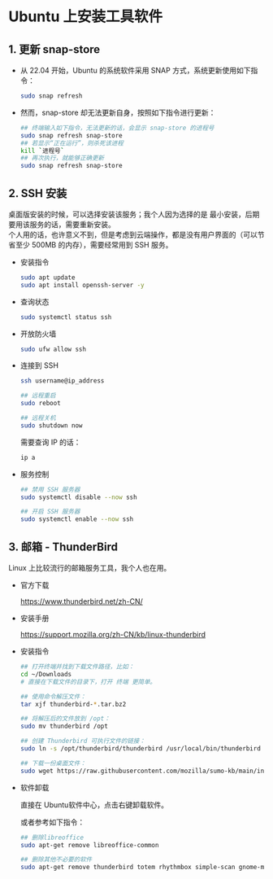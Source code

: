 

# Ubuntu 上安装工具软件

## 1. 更新 snap-store

- 从 22.04 开始，Ubuntu 的系统软件采用 SNAP 方式，系统更新使用如下指令：  

  ```bash
  sudo snap refresh
  ```

- 然而，snap-store 却无法更新自身，按照如下指令进行更新：  

  ```bash
  ## 终端输入如下指令，无法更新的话，会显示 snap-store 的进程号
  sudo snap refresh snap-store
  ## 若显示“正在运行”，则杀死该进程
  kill `进程号`
  ## 再次执行，就能够正确更新
  sudo snap refresh snap-store
  ```

## 2. SSH 安装

桌面版安装的时候，可以选择安装该服务；我个人因为选择的是 最小安装，后期要用该服务的话，需要重新安装。  
个人用的话，也许意义不到，但是考虑到云端操作，都是没有用户界面的（可以节省至少 500MB 的内存），需要经常用到 SSH 服务。

- 安装指令

  ```bash
  sudo apt update
  sudo apt install openssh-server -y
  ```

- 查询状态

  ```bash
  sudo systemctl status ssh
  ```

- 开放防火墙

  ```bash
  sudo ufw allow ssh
  ```

- 连接到 SSH

  ```bash
  ssh username@ip_address
  
  ## 远程重启
  sudo reboot
  
  ## 远程关机
  sudo shutdown now
  ```

  需要查询 IP 的话：

  ```bash
  ip a
  ```

- 服务控制

  ```bash
  ## 禁用 SSH 服务器
  sudo systemctl disable --now ssh
  
  ## 开启 SSH 服务器
  sudo systemctl enable --now ssh
  ```

  

## 3. 邮箱 - ThunderBird

Linux 上比较流行的邮箱服务工具，我个人也在用。

- 官方下载

  https://www.thunderbird.net/zh-CN/

- 安装手册

  https://support.mozilla.org/zh-CN/kb/linux-thunderbird

- 安装指令

  ```bash
  ## 打开终端并找到下载文件路径，比如：
  cd ~/Downloads
  # 直接在下载文件的目录下，打开 终端 更简单。
  
  ## 使用命令解压文件：
  tar xjf thunderbird-*.tar.bz2
  
  ## 将解压后的文件放到 /opt：
  sudo mv thunderbird /opt
  
  ## 创建 Thunderbird 可执行文件的链接：
  sudo ln -s /opt/thunderbird/thunderbird /usr/local/bin/thunderbird
  
  ## 下载一份桌面文件：
  sudo wget https://raw.githubusercontent.com/mozilla/sumo-kb/main/installing-thunderbird-linux/thunderbird.desktop -P /usr/local/share/applications
  ```

- 软件卸载

  直接在 Ubuntu软件中心，点击右键卸载软件。

  或者参考如下指令：
  
  ```bash
  ## 删除libreoffice
  sudo apt-get remove libreoffice-common
  
  ## 删除其他不必要的软件
  sudo apt-get remove thunderbird totem rhythmbox simple-scan gnome-mahjongg aisleriot gnome-mines cheese transmission-common gnome-sudoku
  ```
  
  
  
  
  
  
  
  
  
  